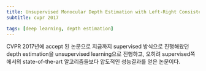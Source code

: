 ```yaml
---
title: Unsupervised Monocular Depth Estimation with Left-Right Consistency
subtitle: cvpr 2017

tags: [deep learning, depth estimation]
---
```


CVPR 2017년에 accept 된 논문으로 지금까지 supervised 방식으로 진행해왔던 depth estimation을 unsupervised learning으로 진행하고, 오히려 supervised쪽에서의 state-of-the-art 알고리즘들보다 압도적인 성능결과를 얻은 논문이다.

